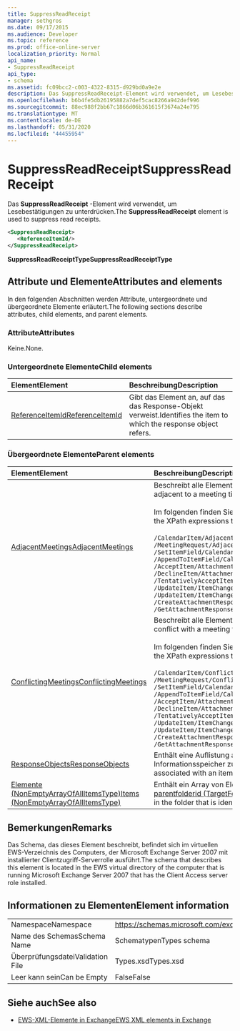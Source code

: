 ```yaml
---
title: SuppressReadReceipt
manager: sethgros
ms.date: 09/17/2015
ms.audience: Developer
ms.topic: reference
ms.prod: office-online-server
localization_priority: Normal
api_name:
- SuppressReadReceipt
api_type:
- schema
ms.assetid: fc09bcc2-c003-4322-8315-d929bd0a9e2e
description: Das SuppressReadReceipt-Element wird verwendet, um Lesebestätigungen zu unterdrücken.
ms.openlocfilehash: b6b4fe5db26195882a7def5cac8266a942def996
ms.sourcegitcommit: 88ec988f2bb67c1866d06b361615f3674a24e795
ms.translationtype: MT
ms.contentlocale: de-DE
ms.lasthandoff: 05/31/2020
ms.locfileid: "44455954"
---
```

# <a name="suppressreadreceipt"></a><span data-ttu-id="9d422-103">SuppressReadReceipt</span><span class="sxs-lookup"><span data-stu-id="9d422-103">SuppressReadReceipt</span></span>

<span data-ttu-id="9d422-104">Das **SuppressReadReceipt** -Element wird verwendet, um Lesebestätigungen zu unterdrücken.</span><span class="sxs-lookup"><span data-stu-id="9d422-104">The **SuppressReadReceipt** element is used to suppress read receipts.</span></span> 
  
```xml
<SuppressReadReceipt>
   <ReferenceItemId/>
</SuppressReadReceipt>
```

 <span data-ttu-id="9d422-105">**SuppressReadReceiptType**</span><span class="sxs-lookup"><span data-stu-id="9d422-105">**SuppressReadReceiptType**</span></span>
## <a name="attributes-and-elements"></a><span data-ttu-id="9d422-106">Attribute und Elemente</span><span class="sxs-lookup"><span data-stu-id="9d422-106">Attributes and elements</span></span>

<span data-ttu-id="9d422-107">In den folgenden Abschnitten werden Attribute, untergeordnete und übergeordnete Elemente erläutert.</span><span class="sxs-lookup"><span data-stu-id="9d422-107">The following sections describe attributes, child elements, and parent elements.</span></span>
  
### <a name="attributes"></a><span data-ttu-id="9d422-108">Attribute</span><span class="sxs-lookup"><span data-stu-id="9d422-108">Attributes</span></span>

<span data-ttu-id="9d422-109">Keine.</span><span class="sxs-lookup"><span data-stu-id="9d422-109">None.</span></span>
  
### <a name="child-elements"></a><span data-ttu-id="9d422-110">Untergeordnete Elemente</span><span class="sxs-lookup"><span data-stu-id="9d422-110">Child elements</span></span>

|<span data-ttu-id="9d422-111">**Element**</span><span class="sxs-lookup"><span data-stu-id="9d422-111">**Element**</span></span>|<span data-ttu-id="9d422-112">**Beschreibung**</span><span class="sxs-lookup"><span data-stu-id="9d422-112">**Description**</span></span>|
|:-----|:-----|
|[<span data-ttu-id="9d422-113">ReferenceItemId</span><span class="sxs-lookup"><span data-stu-id="9d422-113">ReferenceItemId</span></span>](referenceitemid.md) <br/> |<span data-ttu-id="9d422-114">Gibt das Element an, auf das das Response-Objekt verweist.</span><span class="sxs-lookup"><span data-stu-id="9d422-114">Identifies the item to which the response object refers.</span></span>  <br/> |
   
### <a name="parent-elements"></a><span data-ttu-id="9d422-115">Übergeordnete Elemente</span><span class="sxs-lookup"><span data-stu-id="9d422-115">Parent elements</span></span>

|<span data-ttu-id="9d422-116">**Element**</span><span class="sxs-lookup"><span data-stu-id="9d422-116">**Element**</span></span>|<span data-ttu-id="9d422-117">**Beschreibung**</span><span class="sxs-lookup"><span data-stu-id="9d422-117">**Description**</span></span>|
|:-----|:-----|
|[<span data-ttu-id="9d422-118">AdjacentMeetings</span><span class="sxs-lookup"><span data-stu-id="9d422-118">AdjacentMeetings</span></span>](adjacentmeetings.md) <br/> | <span data-ttu-id="9d422-119">Beschreibt alle Elemente, die an eine Besprechungszeit angrenzen.</span><span class="sxs-lookup"><span data-stu-id="9d422-119">Describes all items that are adjacent to a meeting time.</span></span>  <br/><br/>  <span data-ttu-id="9d422-120">Im folgenden finden Sie einige der XPath-Ausdrücke für dieses Element:</span><span class="sxs-lookup"><span data-stu-id="9d422-120">The following are some of the XPath expressions to this element:</span></span><br/>  <br/>  `/CalendarItem/AdjacentMeetings` <br/>  `/MeetingRequest/AdjacentMeetings` <br/>  `/SetItemField/CalendarItem/AdjacentMeetings` <br/>  `/AppendToItemField/CalendarItem/AdjacentMeetings` <br/>  `/AcceptItem/Attachments/ItemAttachment/CalendarItem/AdjacentMeetings` <br/>  `/DeclineItem/Attachments/ItemAttachment/CalendarItem/AdjacentMeetings` <br/>  `/TentativelyAcceptItem/Attachments/ItemAttachment/CalendarItem/AdjacentMeetings` <br/>  `/UpdateItem/ItemChanges/ItemChange/Updates/SetItemField/CalendarItem/AdjacentMeetings` <br/>  `/UpdateItem/ItemChanges/ItemChange/Updates/AppendToItemField/CalendarItem/AdjacentMeetings` <br/>  `/CreateAttachmentResponseMessage/Attachments/ItemAttachment/CalendarItem/AdjacentMeetings` <br/>  `/GetAttachmentResponseMessage/Attachments/ItemAttachment/CalendarItem/AdjacentMeetings` <br/> |
|[<span data-ttu-id="9d422-121">ConflictingMeetings</span><span class="sxs-lookup"><span data-stu-id="9d422-121">ConflictingMeetings</span></span>](conflictingmeetings.md) <br/> | <span data-ttu-id="9d422-122">Beschreibt alle Elemente, die mit einer Besprechungszeit in Konflikt stehen.</span><span class="sxs-lookup"><span data-stu-id="9d422-122">Describes all items that conflict with a meeting time.</span></span> <br/> <br/>  <span data-ttu-id="9d422-123">Im folgenden finden Sie einige der XPath-Ausdrücke für dieses Element:</span><span class="sxs-lookup"><span data-stu-id="9d422-123">The following are some of the XPath expressions to this element:</span></span> <br/> <br/>  `/CalendarItem/ConflictingMeetings` <br/>  `/MeetingRequest/ConflictingMeetings` <br/>  `/SetItemField/CalendarItem/ConflictingMeetings` <br/>  `/AppendToItemField/CalendarItem/ConflictingMeetings` <br/>  `/AcceptItem/Attachments/ItemAttachment/CalendarItem/ConflictingMeetings` <br/>  `/DeclineItem/Attachments/ItemAttachment/CalendarItem/ConflictingMeetings` <br/>  `/TentativelyAcceptItem/Attachments/ItemAttachment/CalendarItem/ConflictingMeetings` <br/>  `/UpdateItem/ItemChanges/ItemChange/Updates/SetItemField/CalendarItem/ConflictingMeetings` <br/>  `/UpdateItem/ItemChanges/ItemChange/Updates/AppendToItemField/CalendarItem/ConflictingMeetings` <br/>  `/CreateAttachmentResponseMessage/Attachments/ItemAttachment/CalendarItem/ConflictingMeetings` <br/>  `/GetAttachmentResponseMessage/Attachments/ItemAttachment/CalendarItem/ConflictingMeetings` <br/> |
|[<span data-ttu-id="9d422-124">ResponseObjects</span><span class="sxs-lookup"><span data-stu-id="9d422-124">ResponseObjects</span></span>](responseobjects.md) <br/> |<span data-ttu-id="9d422-125">Enthält eine Auflistung aller Response-Objekte, die einem Element in der Exchange-Informationsspeicher zugeordnet sind.</span><span class="sxs-lookup"><span data-stu-id="9d422-125">Contains a collection of all the response objects that are associated with an item in the Exchange store.</span></span>  <br/> |
|[<span data-ttu-id="9d422-126">Elemente (NonEmptyArrayOfAllItemsType)</span><span class="sxs-lookup"><span data-stu-id="9d422-126">Items (NonEmptyArrayOfAllItemsType)</span></span>](items-nonemptyarrayofallitemstype.md) <br/> |<span data-ttu-id="9d422-127">Enthält ein Array von Elementen, die in dem Ordner erstellt werden sollen, der durch das [parentfolderid (TargetFolderIdType)-](parentfolderid-targetfolderidtype.md) Element identifiziert wird.</span><span class="sxs-lookup"><span data-stu-id="9d422-127">Contains an array of items to create in the folder that is identified by the [ParentFolderId (TargetFolderIdType)](parentfolderid-targetfolderidtype.md) element.</span></span>  <br/> |
   
## <a name="remarks"></a><span data-ttu-id="9d422-128">Bemerkungen</span><span class="sxs-lookup"><span data-stu-id="9d422-128">Remarks</span></span>

<span data-ttu-id="9d422-129">Das Schema, das dieses Element beschreibt, befindet sich im virtuellen EWS-Verzeichnis des Computers, der Microsoft Exchange Server 2007 mit installierter Clientzugriff-Serverrolle ausführt.</span><span class="sxs-lookup"><span data-stu-id="9d422-129">The schema that describes this element is located in the EWS virtual directory of the computer that is running Microsoft Exchange Server 2007 that has the Client Access server role installed.</span></span>
  
## <a name="element-information"></a><span data-ttu-id="9d422-130">Informationen zu Elementen</span><span class="sxs-lookup"><span data-stu-id="9d422-130">Element information</span></span>

|||
|:-----|:-----|
|<span data-ttu-id="9d422-131">Namespace</span><span class="sxs-lookup"><span data-stu-id="9d422-131">Namespace</span></span>  <br/> |https://schemas.microsoft.com/exchange/services/2006/types  <br/> |
|<span data-ttu-id="9d422-132">Name des Schemas</span><span class="sxs-lookup"><span data-stu-id="9d422-132">Schema Name</span></span>  <br/> |<span data-ttu-id="9d422-133">Schematypen</span><span class="sxs-lookup"><span data-stu-id="9d422-133">Types schema</span></span>  <br/> |
|<span data-ttu-id="9d422-134">Überprüfungsdatei</span><span class="sxs-lookup"><span data-stu-id="9d422-134">Validation File</span></span>  <br/> |<span data-ttu-id="9d422-135">Types.xsd</span><span class="sxs-lookup"><span data-stu-id="9d422-135">Types.xsd</span></span>  <br/> |
|<span data-ttu-id="9d422-136">Leer kann sein</span><span class="sxs-lookup"><span data-stu-id="9d422-136">Can be Empty</span></span>  <br/> |<span data-ttu-id="9d422-137">False</span><span class="sxs-lookup"><span data-stu-id="9d422-137">False</span></span>  <br/> |
   
## <a name="see-also"></a><span data-ttu-id="9d422-138">Siehe auch</span><span class="sxs-lookup"><span data-stu-id="9d422-138">See also</span></span>

- [<span data-ttu-id="9d422-139">EWS-XML-Elemente in Exchange</span><span class="sxs-lookup"><span data-stu-id="9d422-139">EWS XML elements in Exchange</span></span>](ews-xml-elements-in-exchange.md)

